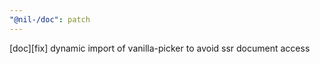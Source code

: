 ```yaml
---
"@nil-/doc": patch
---
```


[doc][fix] dynamic import of vanilla-picker to avoid ssr document access
